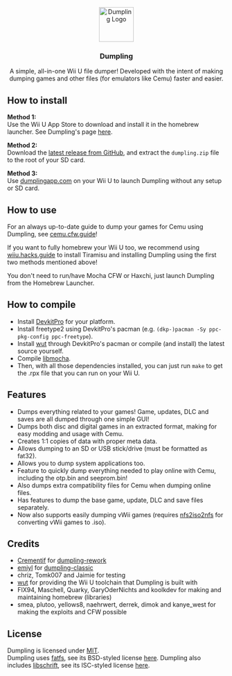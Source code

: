 <div style="text-align: center;">
    <img src="assets/dumpling-logo.png" alt="Dumpling Logo" style="width: 80px;" />
    <h3>Dumpling</h3>
    <p>A simple, all-in-one Wii U file dumper! Developed with the intent of making dumping games and other files (for emulators like Cemu) faster and easier.</p>
</div>

## How to install
**Method 1:**  
Use the Wii U App Store to download and install it in the homebrew launcher. See Dumpling's page [here](https://apps.fortheusers.org/wiiu/dumpling).

**Method 2:**  
Download the [latest release from GitHub](https://github.com/emiyl/dumpling/releases), and extract the `dumpling.zip` file to the root of your SD card.

**Method 3:**  
Use [dumplingapp.com](https://dumplingapp.com) on your Wii U to launch Dumpling without any setup or SD card.

## How to use

For an always up-to-date guide to dump your games for Cemu using Dumpling, see [cemu.cfw.guide](https://cemu.cfw.guide/dumping-games)!  

If you want to fully homebrew your Wii U too, we recommend using [wiiu.hacks.guide](https://wiiu.hacks.guide) to install Tiramisu and installing Dumpling using the first two methods mentioned above!

You don't need to run/have Mocha CFW or Haxchi, just launch Dumpling from the Homebrew Launcher.

## How to compile
 - Install [DevkitPro](https://devkitpro.org/wiki/Getting_Started) for your platform.
 - Install freetype2 using DevkitPro's pacman (e.g. `(dkp-)pacman -Sy ppc-pkg-config ppc-freetype`).
 - Install [wut](https://github.com/devkitpro/wut) through DevkitPro's pacman or compile (and install) the latest source yourself.
 - Compile [libmocha](https://github.com/wiiu-env/libmocha).
 - Then, with all those dependencies installed, you can just run `make` to get the .rpx file that you can run on your Wii U.


## Features
 - Dumps everything related to your games! Game, updates, DLC and saves are all dumped through one simple GUI!
 - Dumps both disc and digital games in an extracted format, making for easy modding and usage with Cemu.
 - Creates 1:1 copies of data with proper meta data.
 - Allows dumping to an SD or USB stick/drive (must be formatted as fat32).
 - Allows you to dump system applications too.
 - Feature to quickly dump everything needed to play online with Cemu, including the otp.bin and seeprom.bin!
 - Also dumps extra compatibility files for Cemu when dumping online files.
 - Has features to dump the base game, update, DLC and save files separately.
 - Now also supports easily dumping vWii games (requires [nfs2iso2nfs](https://github.com/FIX94/nfs2iso2nfs/releases/tag/v0.5.6) for converting vWii games to .iso).

## Credits
 - [Crementif](https://github.com/Crementif) for [dumpling-rework](https://github.com/emiyl/dumpling)
 - [emiyl](https://github.com/emiyl) for [dumpling-classic](https://github.com/emiyl/dumpling-classic)
 - chriz, Tomk007 and Jaimie for testing
 - [wut](https://github.com/devkitpro/wut) for providing the Wii U toolchain that Dumpling is built with
 - FIX94, Maschell, Quarky, GaryOderNichts and koolkdev for making and maintaining homebrew (libraries)
 - smea, plutoo, yellows8, naehrwert, derrek, dimok and kanye_west for making the exploits and CFW possible

## License
Dumpling is licensed under [MIT](https://github.com/emiyl/dumpling/blob/master/LICENSE.md).  
Dumpling uses [fatfs](http://elm-chan.org/fsw/ff/00index_e.html), see its BSD-styled license [here](https://github.com/emiyl/dumpling/blob/master/source/utils/fatfs/LICENSE.txt).
Dumpling also includes [libschrift](https://github.com/tomolt/libschrift), see its ISC-styled license [here](https://github.com/tomolt/libschrift/blob/master/LICENSE).

